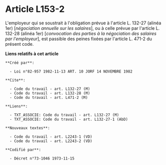 # Article L153-2

L'employeur qui se soustrait à l'obligation prévue à l'article L. 132-27 (alinéa 1er) [*négociation annuelle sur les
salaires*], ou à celle prévue par l'article L. 132-28 (alinéa 1er) [*convocation des parties à la négociation des salaires
par l'employeur*], est passible des peines fixées par l'article L. 471-2 du présent code.

**Liens relatifs à cet article**

	**Créé par**:

	  - Loi n°82-957 1982-11-13 ART. 10 JORF 14 NOVEMBRE 1982

	**Cite**:

	  - Code du travail - art. L132-27 (M)
	  - Code du travail - art. L132-28 (M)
	  - Code du travail - art. L471-2 (M)

	**Liens**:

	  - TXT_ASSOCIE: Code du travail - art. L132-27 (M)
	  - TXT_ASSOCIE: Code du travail - art. L132-27-1 (AbD)

	**Nouveaux textes**:

	  - Code du travail - art. L2243-1 (VD)
	  - Code du travail - art. L2243-2 (VD)

	**Codifié par**:

	  - Décret n°73-1046 1973-11-15
